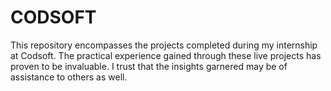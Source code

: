 # CODSOFT
This repository encompasses the projects completed during my internship at Codsoft. The practical experience gained through these live projects has proven to be invaluable. I trust that the insights garnered may be of assistance to others as well.
